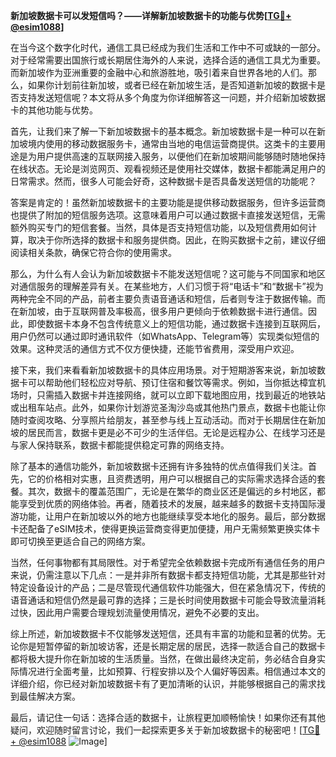 **新加坡数据卡可以发短信吗？——详解新加坡数据卡的功能与优势[[TG💪+ @esim1088](https://t.me/s/esim1088)]**

在当今这个数字化时代，通信工具已经成为我们生活和工作中不可或缺的一部分。对于经常需要出国旅行或长期居住海外的人来说，选择合适的通信工具尤为重要。而新加坡作为亚洲重要的金融中心和旅游胜地，吸引着来自世界各地的人们。那么，如果你计划前往新加坡，或者已经在新加坡生活，是否知道新加坡的数据卡是否支持发送短信呢？本文将从多个角度为你详细解答这一问题，并介绍新加坡数据卡的其他功能与优势。

首先，让我们来了解一下新加坡数据卡的基本概念。新加坡数据卡是一种可以在新加坡境内使用的移动数据服务卡，通常由当地的电信运营商提供。这类卡的主要用途是为用户提供高速的互联网接入服务，以便他们在新加坡期间能够随时随地保持在线状态。无论是浏览网页、观看视频还是使用社交媒体，数据卡都能满足用户的日常需求。然而，很多人可能会好奇，这种数据卡是否具备发送短信的功能呢？

答案是肯定的！虽然新加坡数据卡的主要功能是提供移动数据服务，但许多运营商也提供了附加的短信服务选项。这意味着用户可以通过数据卡直接发送短信，无需额外购买专门的短信套餐。当然，具体是否支持短信功能，以及短信费用如何计算，取决于你所选择的数据卡和服务提供商。因此，在购买数据卡之前，建议仔细阅读相关条款，确保它符合你的使用需求。

那么，为什么有人会认为新加坡数据卡不能发送短信呢？这可能与不同国家和地区对通信服务的理解差异有关。在某些地方，人们习惯于将“电话卡”和“数据卡”视为两种完全不同的产品，前者主要负责语音通话和短信，后者则专注于数据传输。而在新加坡，由于互联网普及率极高，很多用户更倾向于依赖数据卡进行通信。因此，即使数据卡本身不包含传统意义上的短信功能，通过数据卡连接到互联网后，用户仍然可以通过即时通讯软件（如WhatsApp、Telegram等）实现类似短信的效果。这种灵活的通信方式不仅方便快捷，还能节省费用，深受用户欢迎。

接下来，我们来看看新加坡数据卡的具体应用场景。对于短期游客来说，新加坡数据卡可以帮助他们轻松应对导航、预订住宿和餐饮等需求。例如，当你抵达樟宜机场时，只需插入数据卡并连接网络，就可以立即下载地图应用，找到最近的地铁站或出租车站点。此外，如果你计划游览圣淘沙岛或其他热门景点，数据卡也能让你随时查阅攻略、分享照片给朋友，甚至参与线上互动活动。而对于长期居住在新加坡的居民而言，数据卡更是必不可少的生活伴侣。无论是远程办公、在线学习还是与家人保持联系，数据卡都能提供稳定可靠的网络支持。

除了基本的通信功能外，新加坡数据卡还拥有许多独特的优点值得我们关注。首先，它的价格相对实惠，且资费透明，用户可以根据自己的实际需求选择合适的套餐。其次，数据卡的覆盖范围广，无论是在繁华的商业区还是偏远的乡村地区，都能享受到优质的网络体验。再者，随着技术的发展，越来越多的数据卡支持国际漫游功能，让用户在新加坡以外的地方也能继续享受本地化的服务。最后，部分数据卡还配备了eSIM技术，使得更换运营商变得更加便捷，用户无需频繁更换实体卡即可切换至更适合自己的网络方案。

当然，任何事物都有其局限性。对于希望完全依赖数据卡完成所有通信任务的用户来说，仍需注意以下几点：一是并非所有数据卡都支持短信功能，尤其是那些针对特定设备设计的产品；二是尽管现代通信软件功能强大，但在紧急情况下，传统的语音通话和短信仍然是最可靠的选择；三是长时间使用数据卡可能会导致流量消耗过快，因此用户需要合理规划流量使用情况，避免不必要的支出。

综上所述，新加坡数据卡不仅能够发送短信，还具有丰富的功能和显著的优势。无论你是短暂停留的新加坡访客，还是长期定居的居民，选择一款适合自己的数据卡都将极大提升你在新加坡的生活质量。当然，在做出最终决定前，务必结合自身实际情况进行全面考量，比如预算、行程安排以及个人偏好等因素。相信通过本文的详细介绍，你已经对新加坡数据卡有了更加清晰的认识，并能够根据自己的需求找到最佳解决方案。

最后，请记住一句话：选择合适的数据卡，让旅程更加顺畅愉快！如果你还有其他疑问，欢迎随时留言讨论，我们一起探索更多关于新加坡数据卡的秘密吧！[[TG💪+ @esim1088](https://t.me/s/esim1088) ![Image](https://i.postimg.cc/4NQfJmqS/Snipaste-2025-05-13-00-14-12.png)]